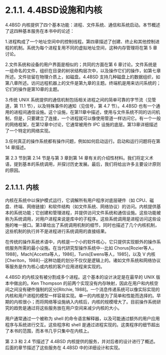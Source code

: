 # 2.1.1. 4.4BSD设施和内核

4.4BSD 内核提供了四个基本功能：进程、文件系统、通信和系统启动。本节概述了这四种基本服务在本书中的论述：

1.进程构成了一个地址空间中的控制线程。第四章描述了创建、终止和其他控制进程的机制。系统为每个进程复用不同的虚拟地址空间，这种内存管理将在第 5 章讨论。

2.文件系统和设备的用户界面是相似的；共同的方面在第 6 章讨论。文件系统是一组命名的文件，组织在目录的树状结构层次中，以及操作它们的操作，如第七章所述。文件驻留在物理介质上，如磁盘。4.4BSD 支持几种磁盘上的数据组织，如第八章所述。访问远程机器上的文件是第九章的主题。终端机是用来访问系统的；它们的操作是第10章的主题。

3.传统 UNIX 系统提供的通信机制包括相关进程之间的简单可靠的字节流（见管道，第 11.1 节），以及特殊事件的通知（见信号，第 4.7 节）。4.4BSD 也有一个通用的进程间通信设施。这个设施，在第11章中描述，使用与文件系统不同的访问机制，但是，只要建立了连接，一个进程就可以像使用管道一样访问它。有一个一般的网络框架，在第12章中讨论，它通常被用作 IPC 设施的底层。第13章详细描述了一个特定的网络实现。

3.任何真正的操作系统都有操作问题，例如如何启动运行。启动和运行问题将在第 14 章描述。

第 2.3 节到第 2.14 节是与第 3 章到第 14 章有关的介绍性材料。我们将定义术语，提到基本的系统调用，并探讨历史发展。最后，我们将给出许多主要设计原则的原因。

## 2.1.1.1. 内核

内核在系统中以保护模式运行，它调解所有用户程序对底层硬件（如 CPU、磁盘、终端、网络链接）和软件结构（如文件系统、网络协议）的访问。内核提供基本的系统功能；它创建和管理进程，并提供访问文件系统和通信设施。这些功能被称为系统调用，对用户进程来说是库中的子程序。这些系统调用是进程访问这些设施的唯一接口。第3章给出了系统调用机制的细节，同时也描述了几个内核机制，这些机制的执行并不是进程进行系统调用的直接结果。

在传统的操作系统术语中，内核是一个小的软件核心，它只提供实现额外的操作系统服务所需的最小设施。在当代研究型操作系统中--比如 Chorus[Rozier等人，1988]，Mach[Accetta等人，1986]，Tunis[Ewens等人，1985]，以及 V 内核[Cheriton，1988]--这种功能的划分不仅仅是逻辑上的。诸如文件系统和网络协议等服务是作为核心或内核的客户应用进程来实现的。

4.4BSD 的内核没有被分割成多个进程。这个基本的设计决定是在最早的 UNIX 版本中做出的。Ken Thompson 的前两个实现没有内存映射，因此在用户和内核空间之间没有硬件强制的区分[Ritchie, 1988]。一个消息传递系统可以像实际实现的内核和用户进程的模型一样容易实现。单一的内核是为了简单和性能而选择的。早期的内核很小；而将网络等设施纳入内核后，内核的规模增大了。目前操作系统研究的趋势是通过将这些服务放在用户空间来减少内核的大小。

用户通常通过一个被称为 shell 的命令语言解释器，以及可能通过额外的用户应用程序与系统进行交互。这些程序和 shell 是通过进程实现的。这类程序的细节超出了本书的范围，而本书几乎只集中在内核上。

第 2.3 和 2.4 节描述了 4.4BSD 内核提供的服务，并对后者的设计进行了概述。后面的章节描述了这些服务在 4.4BSD 中的详细设计和实现。
